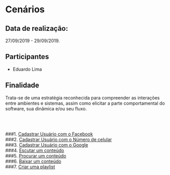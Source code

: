 # **Cenários**

## Data de realização: 
27/09/2019 - 29/09/2019.

## Participantes
- Eduardo Lima

## Finalidade

Trata-se de uma estratégia reconhecida para compreender as interações entre ambientes e sistemas, assim como elicitar a parte comportamental do software, sua dinâmica e/ou seu fluxo.


<br />
<br />

###1. [Cadastrar Usuário com o Facebook](./cenario1.md)
<br />
###2. [Cadastrar Usuário com o Número de celular](./cenario2.md)
<br />
###3. [Cadastrar Usuário com o Google](./cenario3.md)
<br />
###4. [Escutar um conteúdo](./cenario4.md)
<br />
###5. [Procurar um conteúdo](./cenario5.md)
<br />
###6. [Baixar um conteúdo](./cenario6.md)
<br />
###7. [Criar uma playlist](./cenario7.md)
<br />
